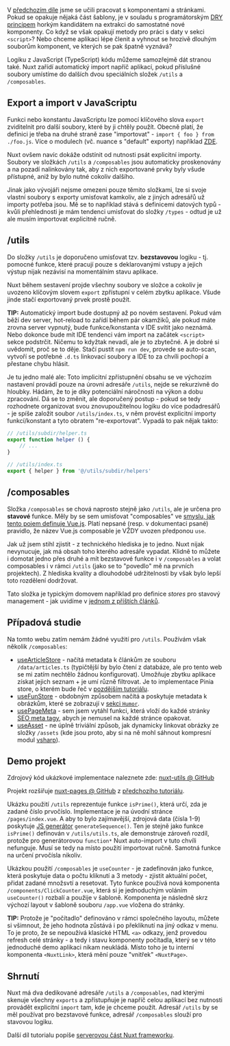V [předchozím díle](/article/nuxt-pages) jsme se učili pracovat s komponentami a stránkami. Pokud se opakuje nějaká část šablony, je v souladu s programátorským [DRY principem](https://zdrojak.cz/clanky/navrhove-principy-dry/) horkým kandidátem na extrakci do samostatné nové komponenty. Co když se však opakují metody pro práci s daty v sekci `<script>`? Nebo chceme aplikaci lépe členit a vyhnout se hrozivě dlouhým souborům komponent, ve kterých se pak špatně vyznává?

Logiku z JavaScript (TypeScript) kódu můžeme samozřejmě dát stranou také. Nuxt zařídí automatický import napříč aplikací, pokud příslušné soubory umístíme do dalších dvou speciálních složek `/utils` a `/composables`.

## Export a import v JavaScriptu

Funkci nebo konstantu JavaScriptu lze pomocí klíčového slova `export` zviditelnit pro další soubory, které by ji chtěly použít. Obecně platí, že definici je třeba na druhé straně zase "importovat" - `import { foo } from ./foo.js`. Více o modulech (vč. nuance s "default" exporty) například [ZDE](https://www.w3schools.com/js/js_modules.asp).

Nuxt ovšem navíc dokáže odstínit od nutnosti psát explicitní importy. Soubory ve složkách `/utils` a `/composables` jsou automaticky proskenovány a na pozadí nalinkovány tak, aby z nich exportované prvky byly všude přístupné, aniž by bylo nutné cokoliv dalšího.

Jinak jako vývojáři nejsme omezeni pouze těmito složkami, lze si svoje vlastní soubory s exporty umisťovat kamkoliv, ale z jiných adresářů už importy potřeba jsou. Mě se to například stává s definicemi datových typů - kvůli přehlednosti je mám tendenci umisťovat do složky `/types` - odtud je už ale musím importovat explicitně ručně.

## /utils

Do složky `/utils` je doporučeno umisťovat tzv. **bezstavovou** logiku - tj. pomocné funkce, které pracují pouze s deklarovanými vstupy a jejich výstup nijak nezávisí na momentálním stavu aplikace.

Nuxt během sestavení projde všechny soubory ve složce a cokoliv je uvozeno klíčovým slovem `export` zpřístupní v celém zbytku aplikace. Všude jinde stačí exportovaný prvek prostě použít.

**TIP:** Automatický import bude dostupný až po novém sestavení. Pokud vám běží dev server, hot-reload to zařídí během pár okamžiků, ale pokud máte zrovna server vypnutý, bude funkce/konstanta v IDE svítit jako neznámá. Nebo dokonce bude mít IDE tendenci vám import na začátek `<script>` sekce podstrčit. Ničemu to kdyžtak nevadí, ale je to zbytečné. A je dobré si uvědomit, proč se to děje. Stačí pustit `npm run dev`, provede se auto-scan, vytvoří se potřebné `.d.ts` linkovací soubory a IDE to za chvíli pochopí a přestane chybu hlásit.

Je tu jedno malé ale: Toto implicitní zpřístupnění obsahu se ve výchozím nastavení provádí pouze na úrovni adresáře `/utils`, nejde se rekurzivně do hloubky. Hádám, že to je díky potenciální náročnosti na výkon a dobu zpracování. Dá se to změnit, ale doporučený postup - pokud se tedy rozhodnete organizovat svou znovupoužitelnou logiku do více podadresářů - je spíše založit soubor `/utils/index.ts`, v něm provést explicitní importy funkcí/konstant a tyto obratem "re-exportovat". Vypadá to pak nějak takto:

```js
// /utils/subdir/helper.ts
export function helper () {
    // ...
}

// /utils/index.ts
export { helper } from '@/utils/subdir/helpers'
```

## /composables

Složka `/composables` se chová naprosto stejně jako `/utils`, ale je určena pro **stavové** funkce. Měly by se sem umisťovat "composables" ve [smyslu, jak tento pojem definuje Vue.js](https://vuejs.org/guide/reusability/composables.html#what-is-a-composable). Platí nepsané (resp. v dokumentaci psané) pravidlo, že název Vue.js composable je VŽDY uvozen předponou `use`.

Jak už jsem stihl zjistit - z technického hlediska je to jedno. Nuxt nijak nevynucuje, jak má obsah toho kterého adresáře vypadat. Klidně to můžete i domotat jedno přes druhé a mít bezstavové funkce i v `/composables` a volat composables i v rámci `/utils` (jako se to "povedlo" mě na prvních projektech). Z hlediska kvality a dlouhodobé udržitelnosti by však bylo lepší toto rozdělení dodržovat.

Tato složka je typickým domovem například pro definice _stores_ pro stavový management - jak uvidíme v [jednom z příštích článků](/article/nuxt-pinia).

## Případová studie

Na tomto webu zatím nemám žádné využití pro `/utils`. Používám však několik `/composables`:
- [useArticleStore](https://github.com/AloisSeckar/master-coda/blob/master/composables/useArticleStore.ts) - načítá metadata k článkům ze souboru `/data/articles.ts` (typičtější by bylo čtení z databáze, ale pro tento web se mi zatím nechtělo žádnou konfigurovat). Umožňuje zbytku aplikace získat jejich seznam + je umí různě filtrovat. Je to implementace Pinia store, o kterém bude řeč v [pozdějším tutoriálu](/article/nuxt-pinia).
- [useFunStore](https://github.com/AloisSeckar/master-coda/blob/master/composables/useFunStore.ts) - obdobným způsobem načítá a poskytuje metadata k obrázkům, které se zobrazují v [sekci `Humor`](/fun).
- [usePageMeta](https://github.com/AloisSeckar/master-coda/blob/master/composables/usePageMeta.ts) - sem jsem vytáhl funkci, která vloží do každé stránky [SEO meta tagy](https://www.w3schools.com/tags/tag_meta.asp), abych je nemusel na každé stránce opakovat.
- [useAsset](https://github.com/AloisSeckar/master-coda/blob/master/composables/useAsset.ts) - ne úplně triviální způsob, jak dynamicky linkovat obrázky ze složky `/assets` (kde jsou proto, aby si na ně mohl sáhnout kompresní modul [vsharp](https://github.com/jw-12138/vite-plugin-vsharp)).

## Demo projekt

Zdrojový kód ukázkové implementace naleznete zde:
[nuxt-utils @ GitHub](https://github.com/AloisSeckar/demos-nuxt/tree/main/nuxt-utils)

Projekt rozšiřuje [nuxt-pages @ GitHub](https://github.com/AloisSeckar/demos-nuxt/tree/main/nuxt-pages) z [předchozího tutoriálu](/article/nuxt-pages).

Ukázku použití `/utils` reprezentuje funkce `isPrime()`, která určí, zda je zadané číslo prvočíslo. Implementace je na úvodní stránce `/pages/index.vue`. A aby to bylo zajímavější, zdrojová data (čísla 1-9) poskytuje [JS generátor](https://developer.mozilla.org/en-US/docs/Web/JavaScript/Reference/Global_Objects/Generator) `generateSequence()`. Ten je stejně jako funkce `isPrime()` definován v `/utils/utils.ts`, ale demonstruje zároveň rozdíl, protože pro generátorovou `function*` Nuxt auto-import v tuto chvíli nefunguje. Musí se tedy na místo použití importovat ručně. Samotná funkce na určení prvočísla nikoliv.

Ukázkou použití `/composables` je `useCounter` - je zadefinován jako funkce, která poskytuje data o počtu kliknutí a 3 metody - zjistit aktuální počet, přidat zadané množsvtí a resetovat. Tyto funkce používá nová komponenta `/components/ClickCounter.vue`, která si je jednoduchým voláním `useCounter()` rozbalí a použije v šabloně. Komponenta je následně skrz výchozí layout v šabloně souboru `/app.vue` vložena do stránky. 

**TIP:** Protože je "počítadlo" definováno v rámci společného layoutu, můžete si všimnout, že jeho hodnota zůstává i po překliknutí na jiný odkaz v menu. To je proto, že se nepoužívá klasické HTML `<a>` odkazy, jenž provedou refresh celé stránky - a tedy i stavu komponenty počítadla, který se v této jednoduché demo aplikaci nikam neukládá. Místo toho je tu interní komponenta `<NuxtLink>`, která mění pouze "vnitřek" `<NuxtPage>`.

## Shrnutí

Nuxt má dva dedikované adresáře `/utils` a `/composables`, nad kterými skenuje všechny `exports` a zpřístupňuje je napříč celou aplikací bez nutnosti provádět explicitní `import` tam, kde je chceme použít. Adresář `/utils` by se měl používat pro bezstavové funkce, adresář `/composables` slouží pro stavovou logiku.

Další díl tutorialu popíše [serverovou část Nuxt frameworku](/article/nuxt-api).
